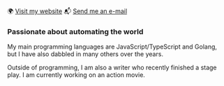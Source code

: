 :earth_africa: [Visit my website](https://rickschubert.net)   :mailbox_with_mail: [Send me an e-mail](mailto:rickschubert@gmx.de)

### Passionate about automating the world

My main programming languages are JavaScript/TypeScript and Golang, but I have also dabbled in many others over the years.

Outside of programming, I am also a writer who recently finished a stage play. I am currently working on an action movie.
